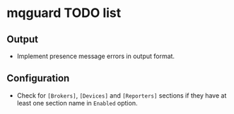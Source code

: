 # mqguard TODO list

## Output

 - Implement presence message errors in output format.

## Configuration

 - Check for `[Brokers]`, `[Devices]` and `[Reporters]` sections if they have at least
    one section name in `Enabled` option.
